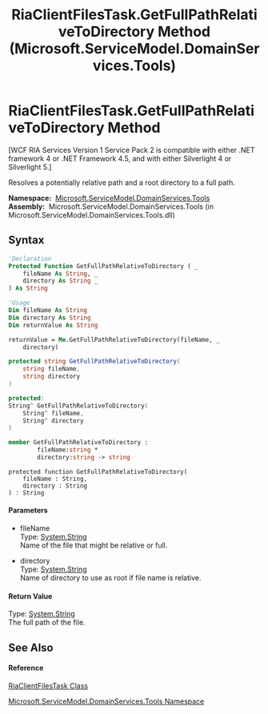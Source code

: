 ﻿---
title: RiaClientFilesTask.GetFullPathRelativeToDirectory Method  (Microsoft.ServiceModel.DomainServices.Tools)
TOCTitle: GetFullPathRelativeToDirectory Method
ms:assetid: M:Microsoft.ServiceModel.DomainServices.Tools.RiaClientFilesTask.GetFullPathRelativeToDirectory(System.String,System.String)
ms:mtpsurl: https://msdn.microsoft.com/en-us/library/microsoft.servicemodel.domainservices.tools.riaclientfilestask.getfullpathrelativetodirectory(v=VS.91)
ms:contentKeyID: 32336300
ms.date: 01/27/2012
mtps_version: v=VS.91
f1_keywords:
- Microsoft.ServiceModel.DomainServices.Tools.RiaClientFilesTask.GetFullPathRelativeToDirectory
dev_langs:
- CSharp
- JScript
- VB
- FSharp
- c++
api_location:
- microsoft.servicemodel.domainservices.tools.dll
api_name:
- Microsoft.ServiceModel.DomainServices.Tools.RiaClientFilesTask.GetFullPathRelativeToDirectory
api_type:
- Managed
topic_type:
- apiref
- kbSyntax
product_family_name: VS
ROBOTS: INDEX,FOLLOW
---

# RiaClientFilesTask.GetFullPathRelativeToDirectory Method

\[WCF RIA Services Version 1 Service Pack 2 is compatible with either .NET framework 4 or .NET Framework 4.5, and with either Silverlight 4 or Silverlight 5.\]

Resolves a potentially relative path and a root directory to a full path.

**Namespace:**  [Microsoft.ServiceModel.DomainServices.Tools](gg153739\(v=vs.91\).md)  
**Assembly:**  Microsoft.ServiceModel.DomainServices.Tools (in Microsoft.ServiceModel.DomainServices.Tools.dll)

## Syntax

``` vb
'Declaration
Protected Function GetFullPathRelativeToDirectory ( _
    fileName As String, _
    directory As String _
) As String
```

``` vb
'Usage
Dim fileName As String
Dim directory As String
Dim returnValue As String

returnValue = Me.GetFullPathRelativeToDirectory(fileName, _
    directory)
```

``` csharp
protected string GetFullPathRelativeToDirectory(
    string fileName,
    string directory
)
```

``` c++
protected:
String^ GetFullPathRelativeToDirectory(
    String^ fileName, 
    String^ directory
)
```

``` fsharp
member GetFullPathRelativeToDirectory : 
        fileName:string * 
        directory:string -> string 
```

``` jscript
protected function GetFullPathRelativeToDirectory(
    fileName : String, 
    directory : String
) : String
```

#### Parameters

  - fileName  
    Type: [System.String](https://msdn.microsoft.com/en-us/library/s1wwdcbf)  
    Name of the file that might be relative or full.  

<!-- end list -->

  - directory  
    Type: [System.String](https://msdn.microsoft.com/en-us/library/s1wwdcbf)  
    Name of directory to use as root if file name is relative.  

#### Return Value

Type: [System.String](https://msdn.microsoft.com/en-us/library/s1wwdcbf)  
The full path of the file.  

## See Also

#### Reference

[RiaClientFilesTask Class](gg153747\(v=vs.91\).md)

[Microsoft.ServiceModel.DomainServices.Tools Namespace](gg153739\(v=vs.91\).md)

